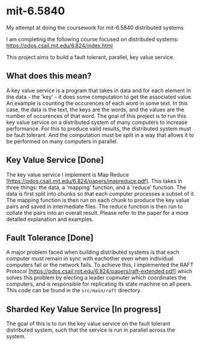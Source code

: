 # mit-6.5840
My attempt at doing the coursework for mit-6.5840 distributed systems

I am completing the following course focused on distributed systems: https://pdos.csail.mit.edu/6.824/index.html 

This project aims to build a fault tolerant, parallel, key value service.

## What does this mean? 
A key value service is a program that takes in data and for each element in the data - the 'key' - it does some computation to get the associated value. An example is counting the occurences of each word in some text. In this case, the data is the text, the keys are the words, and the values are the number of occurences of that word.
The goal of this project is to run this key value service on a distributed system of many computers to increase performance. For this to produce valid results, the distributed system must be fault tolerant. And the computation must be split in a way that allows it to be performed on many computers in parallel.

## Key Value Service [Done]
The key value service I implement is Map Reduce [https://pdos.csail.mit.edu/6.824/papers/mapreduce.pdf]. This takes in three things: the data, a 'mapping' function, and a 'reduce' function. The data is first split into chunks so that each computer processes a subset of it. The mapping function is then run on each chunk to produce the key value pairs and saved in intermediate files. The reduce function is then run to collate the pairs into an overall result. Please refer to the paper for a more detailed explanation and examples.

## Fault Tolerance [Done]
A major problem faced when building distributed systems is that each computer must remain in sync with eachother even when individual computers fail or the network fails. To achieve this, I implemented the RAFT Protocol [https://pdos.csail.mit.edu/6.824/papers/raft-extended.pdf] which solves this problem by electing a leader copmuter which coordinates the computers, and is responsible for replicating its state machine on all peers. This code can be found in the `src/main/raft` directory.

## Sharded Key Value Service [In progress] 
The goal of this is to run the key value service on the fault tolerant distributed system, such that the service is run in parallel across the system.





